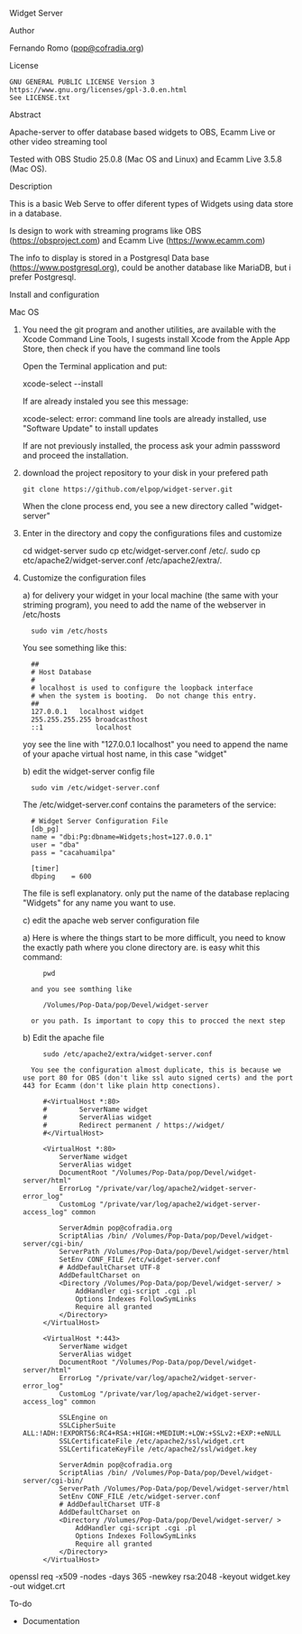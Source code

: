 Widget Server

Author

   Fernando Romo (pop@cofradia.org)

License
     
    GNU GENERAL PUBLIC LICENSE Version 3
    https://www.gnu.org/licenses/gpl-3.0.en.html
    See LICENSE.txt
    
Abstract

   Apache-server to offer database based widgets to OBS, Ecamm Live or other video streaming tool
   
   Tested with OBS Studio 25.0.8 (Mac OS and Linux) and Ecamm Live 3.5.8 (Mac OS).

Description

   This is a basic Web Serve to offer diferent types of Widgets using data store in a database.
   
   Is design to work with streaming programs like OBS (https://obsproject.com) and Ecamm Live (https://www.ecamm.com)
   
   The info to display is stored in a Postgresql Data base (https://www.postgresql.org), could be another
   database like MariaDB, but i prefer Postgresql.
   
Install and configuration
   
Mac OS 
   
   1) You need the git program and another utilities, are available with the
      Xcode Command Line Tools, I sugests install Xcode from the Apple App Store,
      then check if you have the command line tools
         
      Open the Terminal application and put:
         
         xcode-select --install
            
      If are already instaled you see this message:
         
         xcode-select: error: command line tools are already installed, use "Software Update" to install updates
            
      If are not previously installed, the process ask your admin passsword and proceed the installation.
   
   2) download the project repository to your disk in your prefered path
      
          git clone https://github.com/elpop/widget-server.git
         
      When the clone process end, you see a new directory called "widget-server"
         
   3) Enter in the directory and copy the configurations files and customize
      
         cd widget-server
         sudo cp etc/widget-server.conf /etc/.
         sudo cp etc/apache2/widget-server.conf /etc/apache2/extra/.
         
   4) Customize the configuration files
   
      a) for delivery your widget in your local machine (the same with your striming program),
         you need to add the name of the webserver in /etc/hosts
         
            sudo vim /etc/hosts
            
         You see something like this:
         
            ##
            # Host Database
            #
            # localhost is used to configure the loopback interface
            # when the system is booting.  Do not change this entry.
            ##
            127.0.0.1	localhost widget
            255.255.255.255	broadcasthost
            ::1             localhost
            
         yoy see the line with "127.0.0.1	localhost" you need to append the name of your apache virtual host name, in this case "widget"
      
      b) edit the widget-server config file
         
            sudo vim /etc/widget-server.conf
            
         The /etc/widget-server.conf  contains the parameters of the service:
   
            # Widget Server Configuration File
            [db_pg]
            name = "dbi:Pg:dbname=Widgets;host=127.0.0.1"
            user = "dba"
            pass = "cacahuamilpa"
     
            [timer]
            dbping    = 600

         The file is sefl explanatory. only put the name of the database replacing "Widgets" for any name you want to use.
         
      c) edit the apache web server configuration file

         a) Here is where the things start to be more difficult, you need to know the exactly path where you clone directory are. is easy whit this command:
         
               pwd
         
            and you see somthing like
         
               /Volumes/Pop-Data/pop/Devel/widget-server
            
            or you path. Is important to copy this to procced the next step
            
         b) Edit the apache file
      
               sudo /etc/apache2/extra/widget-server.conf
               
            You see the configuration almost duplicate, this is because we use port 80 for OBS (don't like ssl auto signed certs) and the port 443 for Ecamm (don't like plain http conections).
            
               #<VirtualHost *:80>
               #        ServerName widget
               #        ServerAlias widget
               #        Redirect permanent / https://widget/
               #</VirtualHost>
               
               <VirtualHost *:80>
                   ServerName widget
                   ServerAlias widget
                   DocumentRoot "/Volumes/Pop-Data/pop/Devel/widget-server/html"
                   ErrorLog "/private/var/log/apache2/widget-server-error_log"
                   CustomLog "/private/var/log/apache2/widget-server-access_log" common
               
                   ServerAdmin pop@cofradia.org
                   ScriptAlias /bin/ /Volumes/Pop-Data/pop/Devel/widget-server/cgi-bin/
                   ServerPath /Volumes/Pop-Data/pop/Devel/widget-server/html
                   SetEnv CONF_FILE /etc/widget-server.conf
                   # AddDefaultCharset UTF-8
                   AddDefaultCharset on
                   <Directory /Volumes/Pop-Data/pop/Devel/widget-server/ >
                       AddHandler cgi-script .cgi .pl
                       Options Indexes FollowSymLinks
                       Require all granted
                   </Directory>
               </VirtualHost>
               
               <VirtualHost *:443>
                   ServerName widget
                   ServerAlias widget
                   DocumentRoot "/Volumes/Pop-Data/pop/Devel/widget-server/html"
                   ErrorLog "/private/var/log/apache2/widget-server-error_log"
                   CustomLog "/private/var/log/apache2/widget-server-access_log" common
               
                   SSLEngine on
                   SSLCipherSuite ALL:!ADH:!EXPORT56:RC4+RSA:+HIGH:+MEDIUM:+LOW:+SSLv2:+EXP:+eNULL
                   SSLCertificateFile /etc/apache2/ssl/widget.crt
                   SSLCertificateKeyFile /etc/apache2/ssl/widget.key
               
                   ServerAdmin pop@cofradia.org
                   ScriptAlias /bin/ /Volumes/Pop-Data/pop/Devel/widget-server/cgi-bin/
                   ServerPath /Volumes/Pop-Data/pop/Devel/widget-server/html
                   SetEnv CONF_FILE /etc/widget-server.conf
                   # AddDefaultCharset UTF-8
                   AddDefaultCharset on
                   <Directory /Volumes/Pop-Data/pop/Devel/widget-server/ >
                       AddHandler cgi-script .cgi .pl
                       Options Indexes FollowSymLinks
                       Require all granted
                   </Directory>
               </VirtualHost>


openssl req -x509 -nodes -days 365 -newkey rsa:2048 -keyout widget.key -out widget.crt    

To-do

   - Documentation

